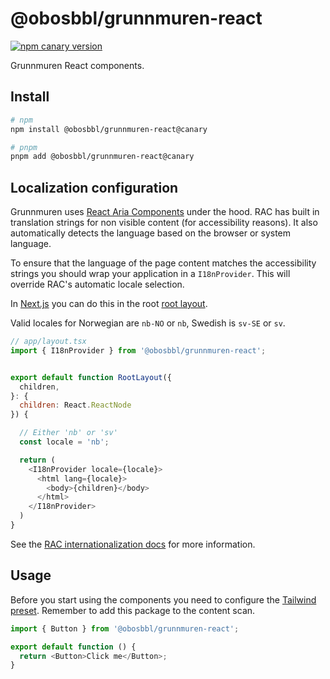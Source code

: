 # @obosbbl/grunnmuren-react

[![npm canary version](https://img.shields.io/npm/v/@obosbbl%2Fgrunnmuren-react/canary.svg)](https://www.npmjs.com/package/@obosbbl/grunnmuren-react)

Grunnmuren React components.

## Install

```sh
# npm
npm install @obosbbl/grunnmuren-react@canary

# pnpm
pnpm add @obosbbl/grunnmuren-react@canary
```

## Localization configuration

Grunnmuren uses [React Aria Components](https://react-spectrum.adobe.com/react-aria/) under the hood. RAC has built in translation strings for non visible content (for accessibility reasons). It also automatically detects the language based on the browser or system language.

To ensure that the language of the page content matches the accessibility strings you should wrap your application in a `I18nProvider`. This will override RAC's automatic locale selection.

In [Next.js](https://nextjs.org/) you can do this in the root [root layout](https://nextjs.org/docs/app/building-your-application/routing/pages-and-layouts#root-layout-required).

Valid locales for Norwegian are `nb-NO` or `nb`, Swedish is `sv-SE` or `sv`.

```js
// app/layout.tsx
import { I18nProvider } from '@obosbbl/grunnmuren-react';


export default function RootLayout({
  children,
}: {
  children: React.ReactNode
}) {

  // Either 'nb' or 'sv'
  const locale = 'nb';

  return (
    <I18nProvider locale={locale}>
      <html lang={locale}>
        <body>{children}</body>
      </html>
    </I18nProvider>
  )
}
```

See the [RAC internationalization docs](https://react-spectrum.adobe.com/react-aria/internationalization.html) for more information.

## Usage

Before you start using the components you need to configure the [Tailwind preset](../tailwind/). Remember to add this package to the content scan.

```js
import { Button } from '@obosbbl/grunnmuren-react';

export default function () {
  return <Button>Click me</Button>;
}
```
